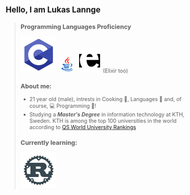 ## Hello, I am Lukas Lannge
> ### Programming Languages Proficiency
> ![C#](/assets/images/icons8-c-programming.svg "C Programming icon by Icons8")
> ![Jave](/assets/images/icons8-java.gif "Java icon by Icons8")
> ![Elixir/Erlang](assets/images/icons8-erlang.svg "Erlang icon by Icons8") (Elixir too)
>
> ### About me:
> - 21 year old (male), intrests in Cooking :rice_ball:, Languages :book: and, of course, :computer: Programming :floppy_disk:!
> - Studying a ***Master's Degree*** in information technology at KTH, Sweden. KTH is among the top 100 universities in the world according to [QS World University Rankings](https://www.topuniversities.com/universities/kth-royal-institute-technology) 
> ### Currently learning:
> ![Rust](assets/images/icons8-rust-programming-language.svg "Rust Programming Language icon by Icons8")

<!--
**MT0DE/MT0DE** is a ✨ _special_ ✨ repository because its `README.md` (this file) appears on your GitHub profile.

Here are some ideas to get you started:

- 🔭 I’m currently working on ...
- 🌱 I’m currently learning ...
- 👯 I’m looking to collaborate on ...
- 🤔 I’m looking for help with ...
- 💬 Ask me about ...
- 📫 How to reach me: ...
- 😄 Pronouns: ...
- ⚡ Fun fact: ...
-->

